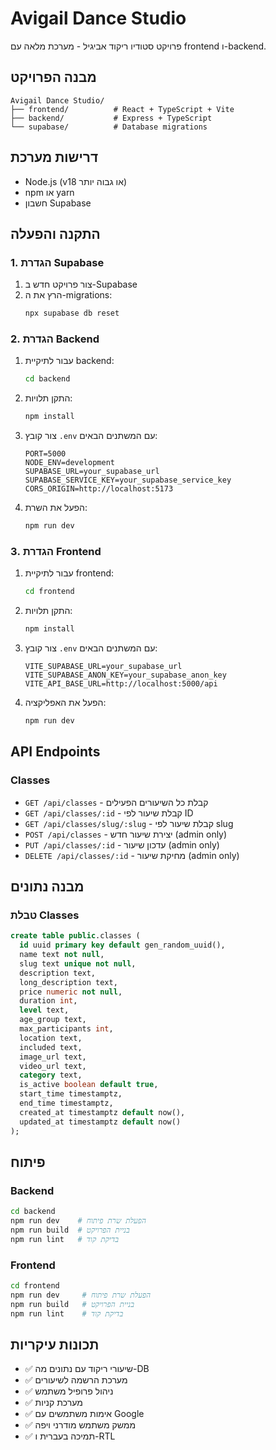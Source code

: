 # Avigail Dance Studio

פרויקט סטודיו ריקוד אביגיל - מערכת מלאה עם frontend ו-backend.

## מבנה הפרויקט

```
Avigail Dance Studio/
├── frontend/          # React + TypeScript + Vite
├── backend/           # Express + TypeScript
└── supabase/          # Database migrations
```

## דרישות מערכת

- Node.js (v18 או גבוה יותר)
- npm או yarn
- חשבון Supabase

## התקנה והפעלה

### 1. הגדרת Supabase

1. צור פרויקט חדש ב-Supabase
2. הרץ את ה-migrations:
   ```bash
   npx supabase db reset
   ```

### 2. הגדרת Backend

1. עבור לתיקיית backend:
   ```bash
   cd backend
   ```

2. התקן תלויות:
   ```bash
   npm install
   ```

3. צור קובץ `.env` עם המשתנים הבאים:
   ```env
   PORT=5000
   NODE_ENV=development
   SUPABASE_URL=your_supabase_url
   SUPABASE_SERVICE_KEY=your_supabase_service_key
   CORS_ORIGIN=http://localhost:5173
   ```

4. הפעל את השרת:
   ```bash
   npm run dev
   ```

### 3. הגדרת Frontend

1. עבור לתיקיית frontend:
   ```bash
   cd frontend
   ```

2. התקן תלויות:
   ```bash
   npm install
   ```

3. צור קובץ `.env` עם המשתנים הבאים:
   ```env
   VITE_SUPABASE_URL=your_supabase_url
   VITE_SUPABASE_ANON_KEY=your_supabase_anon_key
   VITE_API_BASE_URL=http://localhost:5000/api
   ```

4. הפעל את האפליקציה:
   ```bash
   npm run dev
   ```

## API Endpoints

### Classes
- `GET /api/classes` - קבלת כל השיעורים הפעילים
- `GET /api/classes/:id` - קבלת שיעור לפי ID
- `GET /api/classes/slug/:slug` - קבלת שיעור לפי slug
- `POST /api/classes` - יצירת שיעור חדש (admin only)
- `PUT /api/classes/:id` - עדכון שיעור (admin only)
- `DELETE /api/classes/:id` - מחיקת שיעור (admin only)

## מבנה נתונים

### טבלת Classes
```sql
create table public.classes (
  id uuid primary key default gen_random_uuid(),
  name text not null,
  slug text unique not null,
  description text,
  long_description text,
  price numeric not null,
  duration int,
  level text,
  age_group text,
  max_participants int,
  location text,
  included text,
  image_url text,
  video_url text,
  category text,
  is_active boolean default true,
  start_time timestamptz,
  end_time timestamptz,
  created_at timestamptz default now(),
  updated_at timestamptz default now()
);
```

## פיתוח

### Backend
```bash
cd backend
npm run dev    # הפעלת שרת פיתוח
npm run build  # בניית הפרויקט
npm run lint   # בדיקת קוד
```

### Frontend
```bash
cd frontend
npm run dev     # הפעלת שרת פיתוח
npm run build   # בניית הפרויקט
npm run lint    # בדיקת קוד
```

## תכונות עיקריות

- ✅ שיעורי ריקוד עם נתונים מה-DB
- ✅ מערכת הרשמה לשיעורים
- ✅ ניהול פרופיל משתמש
- ✅ מערכת קניות
- ✅ אימות משתמשים עם Google
- ✅ ממשק משתמש מודרני ויפה
- ✅ תמיכה בעברית ו-RTL 